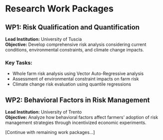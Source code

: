 # Research Work Packages

## WP1: Risk Qualification and Quantification
**Lead Institution:** University of Tuscia  
**Objective:** Develop comprehensive risk analysis considering current conditions, environmental constraints, and climate change impacts.

### Key Tasks:
- Whole farm risk analysis using Vector Auto-Regressive analysis
- Assessment of environmental constraint impacts on farm risk
- Climate change risk evaluation using quantile regressions

## WP2: Behavioral Factors in Risk Management
**Lead Institution:** University of Trento  
**Objective:** Analyze how behavioral factors affect farmers' adoption of risk management strategies through incentivized economic experiments.

[Continue with remaining work packages...]
